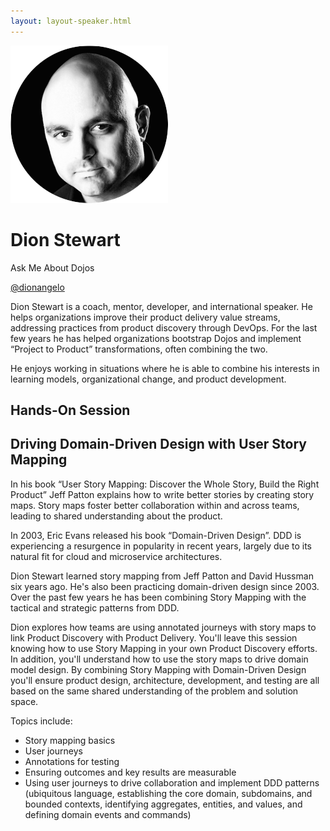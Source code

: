 ```yaml
---
layout: layout-speaker.html
---
```

<div class="container section featured-speaker">
  <div class="row">
    <div class="col-xs-12 col-sm-2 img-container">
      <img class="speaker-page-img" src="../img/speakers/Dion-Stewart-ON.png">
    </div>
    <div class="col-xs-12 col-sm-10 copy-container">
        <h1 class="speaker-header">Dion Stewart</h1>
        <span class="speaker-subtitle">Ask Me About Dojos</span>
        <p><a class="speaker-handle" href="https://twitter.com/dionangelo" target="_blank">@dionangelo</a></p>
        <p>Dion Stewart is a coach, mentor, developer, and international speaker. He helps organizations improve their product delivery value streams, addressing practices from product discovery through DevOps. For the last few years he has helped organizations bootstrap Dojos and implement “Project to Product” transformations, often combining the two.</p>
        <p>He enjoys working in situations where he is able to combine his interests in learning models, organizational change, and product development.</p>
        <h2>Hands-On Session</h2>
        <h2 class="gold">Driving Domain-Driven Design with User Story Mapping</h2>
        <p>In his book “User Story Mapping: Discover the Whole Story, Build the Right Product” Jeff Patton explains how to write better stories by creating story maps. Story maps foster better collaboration within and across teams, leading to shared understanding about the product.</p>
        <p>In 2003, Eric Evans released his book “Domain-Driven Design”. DDD is experiencing a resurgence in popularity in recent years, largely due to its natural fit for cloud and microservice architectures.</p>
        <p>Dion Stewart learned story mapping from Jeff Patton and David Hussman six years ago. He's also been practicing domain-driven design since 2003. Over the past few years he has been combining Story Mapping with the tactical and strategic patterns from DDD.</p>
        <p>Dion explores how teams are using annotated journeys with story maps to link Product Discovery with Product Delivery. You'll leave this session knowing how to use Story Mapping in your own Product Discovery efforts. In addition, you'll understand how to use the story maps to drive domain model design. By combining Story Mapping with Domain-Driven Design you'll ensure product design, architecture, development, and testing are all based on the same shared understanding of the problem and solution space.</p>
        <p>Topics include:</p>
        <ul>
          <li>Story mapping basics</li>
          <li>User journeys</li>
          <li>Annotations for testing </li>
          <li>Ensuring outcomes and key results are measurable</li>
          <li>Using user journeys to drive collaboration and implement DDD patterns (ubiquitous language, establishing the core domain, subdomains, and bounded contexts, identifying aggregates, entities, and values, and defining domain events and commands)</li>
        </ul>
    </div>
  </div>
</div>